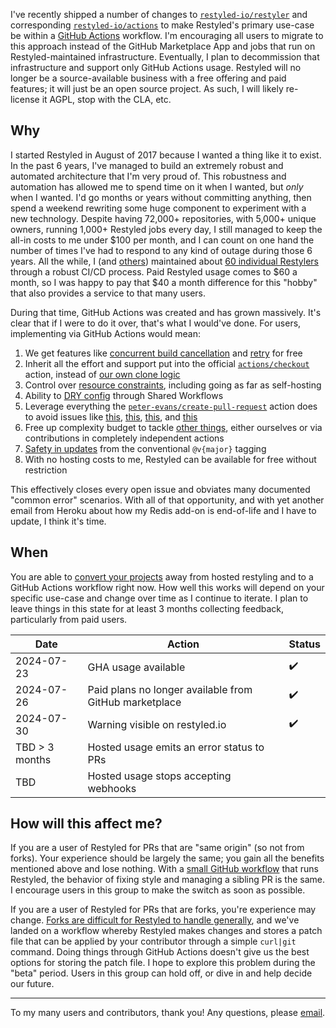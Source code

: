 I've recently shipped a number of changes to [`restyled-io/restyler`](https://github.com/restyled-io/restyler) and corresponding [`restyled-io/actions`](https://github.com/restyled-io/actions) to make Restyled's primary use-case be within a [GitHub Actions](https://docs.github.com/en/actions) workflow. I'm encouraging all users to migrate to this approach instead of the GitHub Marketplace App and jobs that run on Restyled-maintained infrastructure. Eventually, I plan to decommission that infrastructure and support only GitHub Actions usage. Restyled will no longer be a source-available business with a free offering and paid features; it will just be an open source project. As such, I will likely re-license it AGPL, stop with the CLA, etc.

## Why

I started Restyled in August of 2017 because I wanted a thing like it to exist. In the past 6 years, I've managed to build an extremely robust and automated architecture that I'm very proud of. This robustness and automation has allowed me to spend time on it when I wanted, but _only_ when I wanted. I'd go months or years without committing anything, then spend a weekend rewriting some huge component to experiment with a new technology. Despite having 72,000+ repositories, with 5,000+ unique owners, running 1,000+ Restyled jobs every day, I still managed to keep the all-in costs to me under $100 per month, and I can count on one hand the number of times I've had to respond to any kind of outage during those 6 years. All the while, I (and [others](https://github.com/restyled-io/restylers/graphs/contributors)) maintained about [60 individual Restylers](https://docs.restyled.io/available-restylers/) through a robust CI/CD process. Paid Restyled usage comes to $60 a month, so I was happy to pay that $40 a month difference for this "hobby" that also provides a service to that many users.

During that time, GitHub Actions was created and has grown massively. It's clear that if I were to do it over, that's what I would've done. For users, implementing via GitHub Actions would mean:

1. We get features like [concurrent build cancellation](https://github.com/restyled-io/restyled.io/issues/277) and [retry](https://github.com/restyled-io/restyler/issues/162) for free
2. Inherit all the effort and support put into the official [`actions/checkout`](https://github.com/actions/checkout) action, instead of [our own clone logic](https://github.com/restyled-io/restyled.io/wiki/Git-Error:-Couldn't-find-remote-ref)
3. Control over [resource constraints](https://github.com/restyled-io/restyled.io/wiki/Common-Errors:-Restyle-Error-137), including going as far as self-hosting
4. Ability to [DRY config](https://github.com/restyled-io/restyler/issues/96) through Shared Workflows
5. Leverage everything the [`peter-evans/create-pull-request`](https://github.com/peter-evans/create-pull-request) action does to avoid issues like [this](https://github.com/restyled-io/restyled.io/wiki/Git-Error:-Couldn't-find-remote-ref), [this](https://github.com/restyled-io/restyled.io/wiki/Common-Errors:-Push-Rejected), [this](https://github.com/restyled-io/restyled.io/wiki/Git-Error:-bad-object), and [this](https://github.com/restyled-io/restyled.io/wiki/Common-Errors:-Labels-or-Ignore-Labels-not-working)
6. Free up complexity budget to tackle [other things](https://github.com/restyled-io/restyler/issues/52), either ourselves or via contributions in completely independent actions
7. [Safety in updates](https://github.com/restyled-io/restyler/issues/91) from the conventional `@v{major}` tagging
8. With no hosting costs to me, Restyled can be available for free without restriction

This effectively closes every open issue and obviates many documented "common error" scenarios. With all of that opportunity, and with yet another email from Heroku about how my Redis add-on is end-of-life and I have to update, I think it's time.

## When

You are able to [convert your projects](https://github.com/restyled-io/actions#readme) away from hosted restyling and to a GitHub Actions workflow right now. How well this works will depend on your specific use-case and change over time as I continue to iterate. I plan to leave things in this state for at least 3 months collecting feedback, particularly from paid users.

| Date | Action | Status |
| --- | --- | -- |
| 2024-07-23 | GHA usage available | :heavy_check_mark: |
| 2024-07-26 | Paid plans no longer available from GitHub marketplace | :heavy_check_mark: |
| 2024-07-30 | Warning visible on restyled.io | :heavy_check_mark: |
| TBD > 3 months | Hosted usage emits an error status to PRs | |
| TBD | Hosted usage stops accepting webhooks | |

## How will this affect me?

If you are a user of Restyled for PRs that are "same origin" (so not from forks). Your experience should be largely the same; you gain all the benefits mentioned above and lose nothing. With a [small GitHub workflow](https://github.com/restyled-io/restyled.io/actions#readme) that runs Restyled, the behavior of fixing style and managing a sibling PR is the same. I encourage users in this group to make the switch as soon as possible.

If you are a user of Restyled for PRs that are forks, you're experience may change. [Forks are difficult for Restyled to handle generally](https://github.com/restyled-io/restyled.io/wiki/Common-Errors:-Restyle-PR-not-created#the-original-pr-is-from-a-fork), and we've landed on a workflow whereby Restyled makes changes and stores a patch file that can be applied by your contributor through a simple `curl|git` command. Doing things through GitHub Actions doesn't give us the best options for storing the patch file. I hope to explore this problem during the "beta" period. Users in this group can hold off, or dive in and help decide our future.

---

To my many users and contributors, thank you! Any questions, please [email](mailto:support@restyled.io).